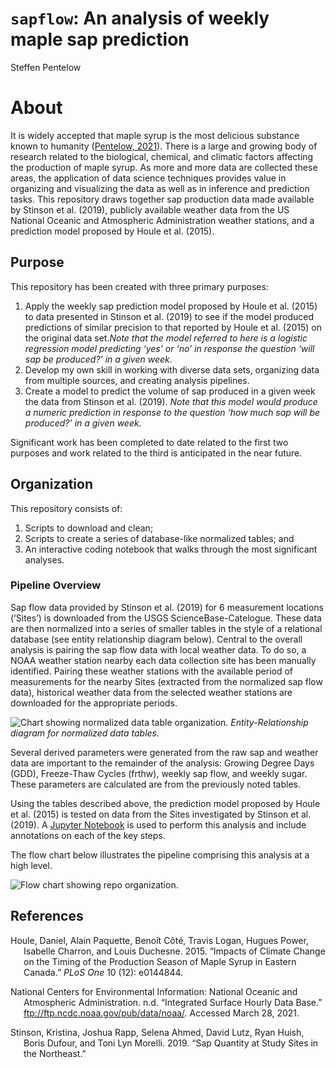 `sapflow`: An analysis of weekly maple sap prediction
================
Steffen Pentelow

# About

It is widely accepted that maple syrup is the most delicious substance
known to humanity
([Pentelow, 2021](https://github.com/spentelow/sapflow)). There is a
large and growing body of research related to the biological, chemical,
and climatic factors affecting the production of maple syrup. As more
and more data are collected these areas, the application of data science
techniques provides value in organizing and visualizing the data as well
as in inference and prediction tasks. This repository draws together sap
production data made available by Stinson et al. (2019), publicly
available weather data from the US National Oceanic and Atmospheric
Administration weather stations, and a prediction model proposed by
Houle et al. (2015).

## Purpose

This repository has been created with three primary purposes:

1.  Apply the weekly sap prediction model proposed by Houle et al.
    (2015) to data presented in Stinson et al. (2019) to see if the
    model produced predictions of similar precision to that reported by
    Houle et al. (2015) on the original data set.*Note that the model
    referred to here is a logistic regression model predicting ‘yes’ or
    ‘no’ in response the question ‘will sap be produced?’ in a given
    week.*
2.  Develop my own skill in working with diverse data sets, organizing
    data from multiple sources, and creating analysis pipelines.
3.  Create a model to predict the volume of sap produced in a given week
    the data from Stinson et al. (2019). *Note that this model would
    produce a numeric prediction in response to the question ‘how much
    sap will be produced?’ in a given week.*

Significant work has been completed to date related to the first two
purposes and work related to the third is anticipated in the near
future.

## Organization

This repository consists of:

1.  Scripts to download and clean;
2.  Scripts to create a series of database-like normalized tables; and
3.  An interactive coding notebook that walks through the most
    significant analyses.

### Pipeline Overview

Sap flow data provided by Stinson et al. (2019) for 6 measurement
locations (‘Sites’) is downloaded from the USGS ScienceBase-Catelogue.
These data are then normalized into a series of smaller tables in the
style of a relational database (see entity relationship diagram below).
Central to the overall analysis is pairing the sap flow data with local
weather data. To do so, a NOAA weather station nearby each data
collection site has been manually identified. Pairing these weather
stations with the available period of measurements for the nearby Sites
(extracted from the normalized sap flow data), historical weather data
from the selected weather stations are downloaded for the appropriate
periods.

![Chart showing normalized data table
organization.](documentation/img/norm_tables.svg) *Entity-Relationship
diagram for normalized data tables.*

Several derived parameters were generated from the raw sap and weather
data are important to the remainder of the analysis: Growing Degree Days
(GDD), Freeze-Thaw Cycles (frthw), weekly sap flow, and weekly sugar.
These parameters are calculated are from the previously noted tables.

Using the tables described above, the prediction model proposed by Houle
et al. (2015) is tested on data from the Sites investigated by Stinson
et al. (2019). A [Jupyter Notebook](documentation/weekly_analysis.ipynb)
is used to perform this analysis and include annotations on each of the
key steps.

The flow chart below illustrates the pipeline comprising this analysis
at a high level.

![Flow chart showing repo
organization.](documentation/img/sapflow_org.svg)

## References

<div id="refs" class="references hanging-indent">

<div id="ref-houle">

Houle, Daniel, Alain Paquette, Benoı̂t Côté, Travis Logan, Hugues Power,
Isabelle Charron, and Louis Duchesne. 2015. “Impacts of Climate Change
on the Timing of the Production Season of Maple Syrup in Eastern
Canada.” *PLoS One* 10 (12): e0144844.

</div>

<div id="ref-noaa">

National Centers for Environmental Information: National Oceanic and
Atmospheric Administration. n.d. “Integrated Surface Hourly Data Base.”
<ftp://ftp.ncdc.noaa.gov/pub/data/noaa/>. Accessed March 28, 2021.

</div>

<div id="ref-stinson">

Stinson, Kristina, Joshua Rapp, Selena Ahmed, David Lutz, Ryan Huish,
Boris Dufour, and Toni Lyn Morelli. 2019. “Sap Quantity at Study Sites
in the Northeast.”

</div>

</div>
